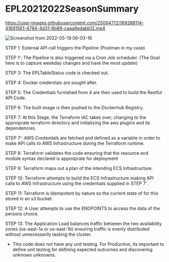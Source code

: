 # EPL20212022SeasonSummary

https://user-images.githubusercontent.com/25004712/169288114-41691561-4794-4d31-8b89-caaa9edabb12.mp4

![Screenshot from 2022-05-19 06-03-16](https://user-images.githubusercontent.com/25004712/169279028-d7479800-2455-4258-bb79-8672e52b938b.png)

STEP 1: External API call triggers the Pipeline (Postman in my case)

STEP 1': The Pipeline is also triggered via a Cron Job scheduler. (The Goal here is to capture weekday changes and have the most update)

STEP 3: The EPLTableStatus code  is checked out.

STEP 4: Docker credentials are sought after.

STEP 5: The Credentials furnished from 4 are then used to build the Restful API Code.

STEP 6: The built image is then pushed to the Dockerhub Registry.

STEP 7: At this Stage, the Terraform IAC takes over, changing to the approiprate terraform directory and initializing the aws plugins and its dependencies.

STEP 7': AWS Credentials are fetched and defined as a variable in order to make API calls to AWS Infrastructure during the Terraform runtime.

STEP 8: Terraform validates the code ensuring that the resource and module syntax declared is approiprate for deployment

STEP 9: Terraform maps out a plan of the intending ECS Infrastructure.

STEP 10:  Terraform attempts to build the ECS Infrastructure making API calls to AWS Infrastructure using the credentials supplied in STEP 7'.

STEP 11: Terraform is Idempotent by nature so the current state of for this stored in an s3 bucket.

STEP 12: A User attempts to use the ENDPOINTS to access the data of the persons choice.

STEP 13: The Application Load balances traffic between the two availability zones (us-east-1a or us-east-1b) ensuring traffic is evenly distributed without unnecessarily tasking the cluster.

* This code does not have any unit testing. For Production, its important to define unit testing for defining expected outcomes and discovering unknown unknowns.
